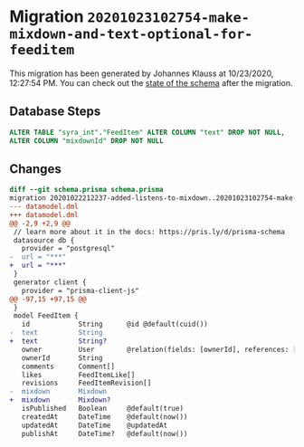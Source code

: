 # Migration `20201023102754-make-mixdown-and-text-optional-for-feeditem`

This migration has been generated by Johannes Klauss at 10/23/2020, 12:27:54 PM.
You can check out the [state of the schema](./schema.prisma) after the migration.

## Database Steps

```sql
ALTER TABLE "syra_int"."FeedItem" ALTER COLUMN "text" DROP NOT NULL,
ALTER COLUMN "mixdownId" DROP NOT NULL
```

## Changes

```diff
diff --git schema.prisma schema.prisma
migration 20201022212237-added-listens-to-mixdown..20201023102754-make-mixdown-and-text-optional-for-feeditem
--- datamodel.dml
+++ datamodel.dml
@@ -2,9 +2,9 @@
 // learn more about it in the docs: https://pris.ly/d/prisma-schema
 datasource db {
   provider = "postgresql"
-  url = "***"
+  url = "***"
 }
 generator client {
   provider = "prisma-client-js"
@@ -97,15 +97,15 @@
 }
 model FeedItem {
   id            String      @id @default(cuid())
-  text          String
+  text          String?
   owner         User        @relation(fields: [ownerId], references: [id])
   ownerId       String
   comments      Comment[]
   likes         FeedItemLike[]
   revisions     FeedItemRevision[]
-  mixdown       Mixdown
+  mixdown       Mixdown?
   isPublished   Boolean     @default(true)
   createdAt     DateTime    @default(now())
   updatedAt     DateTime    @updatedAt
   publishAt     DateTime?   @default(now())
```


